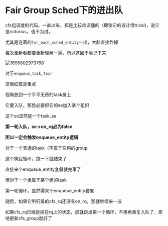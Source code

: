 # Fair Group Sched下的进出队

cfs组调度的代码，一直以来，都是比较难读懂的（即使它的设计很trival)，说它是notorius，也不为过。

尤其是连着的`for_each_sched_entity`一出，大脑直接炸掉

每次重新看都要重新理解一遍，所以这回干脆记下来

![1695802973768](https://github.com/Rust401/OS-kernel-dev-config/assets/31315527/01f39be2-b38f-4964-9869-8d38b1f107f6)

对于`enqueue_task_fair`

这里红框是重点

视角放到一个平平无奇的task身上

它要入队，那势必要把它的se加入某个组织

这个se显然是一个task_se

**第一轮入队，se->on_rq必为false**

**所以一定会触发enqueue_entity逻辑**

对于一个普通的task（不属于任何的group

这个狗屁循环，跑一下就结束了

直接来个enqueue_entity套餐就完事了

但对于一个隶属于某个组的task

第一轮循环，显然得来个enqueue_entity套餐

随后，如果它所归属的cfs_rq还没有on_rq，那就继续来一波

如果cfs_rq已经是挂在rq上的状态，那就跳出第一个循环，不用再重复入队了，原地更新cfs_group就好了



